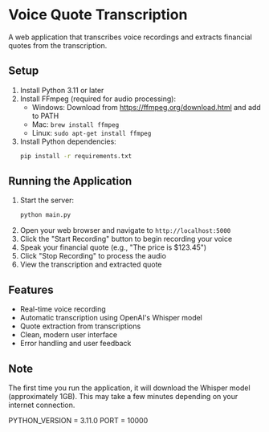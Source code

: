 # Voice Quote Transcription

A web application that transcribes voice recordings and extracts financial quotes from the transcription.

## Setup

1. Install Python 3.11 or later
2. Install FFmpeg (required for audio processing):
   - Windows: Download from https://ffmpeg.org/download.html and add to PATH
   - Mac: `brew install ffmpeg`
   - Linux: `sudo apt-get install ffmpeg`
3. Install Python dependencies:
   ```bash
   pip install -r requirements.txt
   ```

## Running the Application

1. Start the server:
   ```bash
   python main.py
   ```
2. Open your web browser and navigate to `http://localhost:5000`
3. Click the "Start Recording" button to begin recording your voice
4. Speak your financial quote (e.g., "The price is $123.45")
5. Click "Stop Recording" to process the audio
6. View the transcription and extracted quote

## Features

- Real-time voice recording
- Automatic transcription using OpenAI's Whisper model
- Quote extraction from transcriptions
- Clean, modern user interface
- Error handling and user feedback

## Note

The first time you run the application, it will download the Whisper model (approximately 1GB). This may take a few minutes depending on your internet connection. 

PYTHON_VERSION = 3.11.0
PORT = 10000 